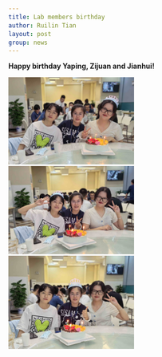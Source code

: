 ```yaml
---
title: Lab members birthday
author: Ruilin Tian
layout: post
group: news
---
```

 **Happy birthday Yaping, Zijuan and Jianhui!**

 <img src="/static/img/news/20220511_birthday_1.jpg" width="50%" alt="birthday1" class="img-fluid"> 

 <img src="/static/img/news/20220511_birthday_2.jpg" width="50%" alt="birthday2" class="img-fluid"> 

 <img src="/static/img/news/20220511_birthday_3.jpg" width="50%" alt="birthday3" class="img-fluid"> 




  



